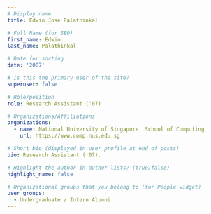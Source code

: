 ```yaml
---
# Display name
title: Edwin Jose Palathinkal

# Full Name (for SEO) 
first_name: Edwin
last_name: Palathinkal

# Date for sorting
date: '2007'

# Is this the primary user of the site?
superuser: false

# Role/position
role: Research Assistant ('07)

# Organizations/Affiliations
organizations:
  - name: National University of Singapore, School of Computing
    url: https://www.comp.nus.edu.sg

# Short bio (displayed in user profile at end of posts)
bio: Research Assistant ('07). 

# Highlight the author in author lists? (true/false)
highlight_name: false

# Organizational groups that you belong to (for People widget)
user_groups:
  - Undergraduate / Intern Alumni
---
```

